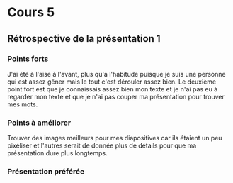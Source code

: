# Cours 5
## Rétrospective de la présentation 1

### Points forts
J'ai été à l'aise à l'avant, plus qu'a l'habitude puisque je suis une personne qui est assez gêner mais le tout c'est dérouler assez bien. Le deuxième point fort est que je connaissais assez bien mon texte et je n'ai pas eu à regarder mon texte et que je n'ai pas couper ma présentation pour trouver mes mots.

### Points à améliorer
Trouver des images meilleurs pour mes diapositives car ils étaient un peu pixéliser et l'autres serait de donnée plus de détails pour que ma présentation dure plus longtemps.

### Présentation préférée

